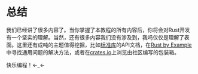 # 总结
我们已经讲了很多内容了。当你掌握了本教程的所有内容后，你将会对Rust开发有一个坚实的理解。当然，还有很多内容我们没有涉及到，我吗仅仅是理解了表面。这里还有成吨的主题值得挖掘，比如[标准库](http://doc.rust-lang.org/std/)的API文档，在[Rust by Example](http://rustbyexample.com/index.html)中寻找通用问题的解决方法，或者在[crates.io](https://crates.io/)上浏览由社区编写的包装箱。

快乐编程！←_←

